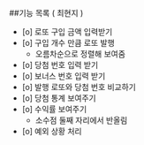 ##기능 목록 ( 최현지 )
* [o] 로또 구입 금액 입력받기 
* [o] 구입 개수 만큼 로또 발행 
    * 오름차순으로 정렬해 보여줌
* [o] 당첨 번호 입력 받기 
* [o] 보너스 번호 입력 받기 
* [o] 발행 로또와 당첨 번호 비교하기
* [o] 당첨 통계 보여주기 
* [o] 수익률 보여주기 
  * 소수점 둘째 자리에서 반올림
* [o] 예외 상황 처리 

